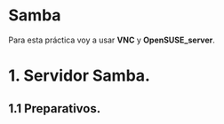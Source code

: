 # Samba

Para esta práctica voy a usar **VNC** y **OpenSUSE_server**.

# 1. Servidor Samba.

## 1.1 Preparativos.
